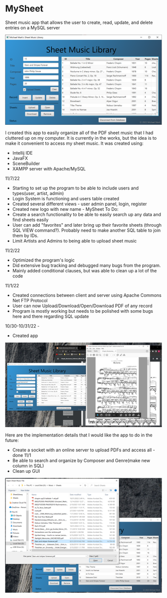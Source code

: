 # MySheet
Sheet music app that allows the user to create, read, update, and delete entries on a MySQL server

<img src="https://github.com/mrmark1998/SheetLibrary/blob/master/example1.png">

I created this app to easily organize all of the PDF sheet music that I had cluttered up on my computer.  It is currently in the works, but the idea is to make it convenient to access my sheet music.  It was created using:
- Intellij IDE
- JavaFX
- SceneBuilder
- XAMPP server with Apache/MySQL

11/7/22
- Starting to set up the program to be able to include users and types(user, artist, admin)
- Login System is functioning and users table created
- Created several different views - user admin panel, login, register
- Created new logo with new name - MySheet
To Do:
- Create a search functionality to be able to easily search up any data and find sheets easily
- User can add "favorites" and later bring up their favorite sheets (through SQL VIEW command?). Probably need to make another SQL table to join them by IDs.
- Limit Artists and Admins to being able to upload sheet music

11/2/22
- Optimized the program's logic
- Did extensive bug tracking and debugged many bugs from the program.
- Mainly added conditional clauses, but was able to clean up a lot of the code

11/1/22
- Created connections between client and server using Apache Commons Net FTP Protocol
- User can now Upload/Download/Open/Download PDF of any record 
- Program is mostly working but needs to be polished with some bugs here and there regarding SQL update

10/30-10/31/22 -
- Created app 

<img src="https://github.com/mrmark1998/SheetLibrary/blob/master/example2.png">

Here are the implementation details that I would like the app to do in the future:
- Create a socket with an online server to upload PDFs and access all - done 11/1
- Be able to search and organize by Composer and Genre(make new column in SQL)
- Clean up GUI

<img src="https://github.com/mrmark1998/SheetLibrary/blob/master/example3.PNG">
